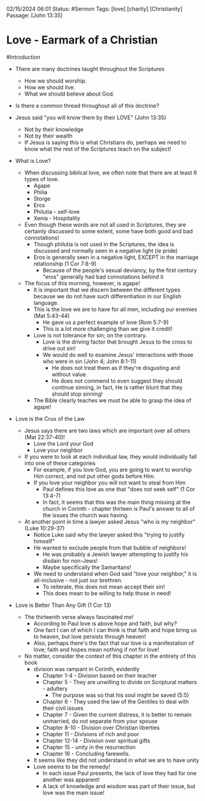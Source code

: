 

02/15/2024 06:01
Status: #Sermon
Tags: [love] [charity] [Christianity] 
Passage: [John 13:35]
# Love - Earmark of a Christian

#Introduction

- There are many doctrines taught throughout the Scriptures
	- How we should worship.
	- How we should live.
	- What we should believe about God.
- Is there a common thread throughout all of this doctrine?
- Jesus said "you will know them by their LOVE" (John 13:35)
	- Not by their knowledge
	- Not by their wealth
	- If Jesus is saying this is what Christians do, perhaps we need to know what the rest of
	the Scriptures teach on the subject!

- What is Love?
	- When discussing biblical love, we often note that there are at least 6 types of love.
		- Agape
		- Philia
		- Storge
		- Eros
		- Philutia - self-love
		- Xenia - Hospitality
	- Even though these words are not all used in Scriptures, they are certainly discussed to
	some extent, some have both good and bad connotations!
		- Though philutia is not used in the Scriptures, the idea is discussed and normally
		seen in a negative light (ie pride)
		- Eros is generally seen in a negative light, EXCEPT in the marriage relationship (1
		Cor 7:8-9)
			- Because of the people's sexual deviancy, by the first century "eros"
			generally had bad connotations behind it
	- The focus of this morning, however, is agape!
		- It is important that we discern between the different types because we do not have
		such differentiation in our English language.
		- This is the love we are to have for all men, including our enemies (Mat 5:43-44)
			- He gave us a perfect example of love (Rom 5:7-9)
			- This is a lot more challenging than we give it credit!
		- Love is not tolerance for sin; on the contrary.
			- Love is the driving factor that brought Jesus to the cross to drive out
			sin!
			- We would do well to examine Jesus' interactions with those who were in
			sin (John 4; John 8:1-11)
				- He does not treat them as if they're disgusting and without value.
				- He does not commend to even suggest they should continue sinning,
				in fact, He is rather blunt that they should stop sinning!
		- The Bible clearly teaches we must be able to grasp the idea of agape!

- Love is the Crux of the Law
	- Jesus says there are two laws which are important over all others (Mat 22:37-40)!
		- Love the Lord your God
		- Love your neighbor
	- If you were to look at each individual law, they would individually fall into one of these
	categories
		- For example, if you love God, you are going to want to worship Him correct, and
		not put other gods before Him.
		- If you love your neighbor you will not want to steal from Him
			- Paul defines this love as one that "does not seek self" (1 Cor 13:4-7)
			- In fact, it seems that this was the main thing missing at the church in
			Corinth - chapter thirteen is Paul's answer to all of the issues the church
			was having.
	- At another point in time a lawyer asked Jesus "who is my neighbor"(Luke 10:29-37)
		- Notice Luke said why the lawyer asked this "trying to justify himself"
		- He wanted to exclude people from that bubble of neighbors!
			- He was probably a Jewish lawyer attempting to justify his disdain for
			non-Jews!
			- Maybe specifically the Samaritans!
		- We need to understand when God said "love your neighbor," it is all-inclusive -
		not just our brethren.
			- To reiterate, this does not mean accept their sin!
			- This does mean to be willing to help those in need!
- Love is Better Than Any Gift (1 Cor 13)
	- The thirteenth verse always fascinated me!
		- According to Paul love is above hope and faith, but why?
		- One fact I can of which I can think is that faith and hope bring us to heaven, but
		love persists through heaven!
		- Also, perhaps there's the fact that our love is a manifestation of love; faith and
		hopes mean nothing if not for love!
	- No matter, consider the context of this chapter in the entirety of this book
		- division was rampant in Corinth, evidently
			- Chapter 1-4 - Division based on their teacher
			- Chapter 5 - They are unwilling to divide on Scriptural matters - adultery
				- The purpose was so that his soul might be saved (5:5)
			- Chapter 6 - They used the law of the Gentiles to deal with their civil
			issues
			- Chapter 7 - Given the current distress, it is better to remain unmarried,
			do not separate from your spouse
			- Chapter 8-10 - Division over Christian liberties
			- Chapter 11 - Divisions of rich and poor
			- Chapter 12-14 - Division over spiritual gifts
			- Chapter 15 - unity in the resurrection
			- Chapter 16 - Concluding farewells.
		- It seems like they did not understand in what we are to have unity
		- Love seems to be the remedy!
			- In each issue Paul presents, the lack of love they had for one another was
			apparent!
			- A lack of knowledge and wisdom was part of their issue, but love was the
			main issue!
	
			

